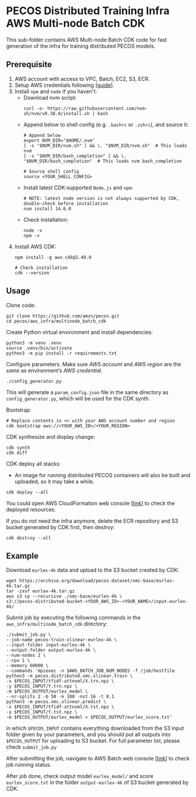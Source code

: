 # PECOS Distributed Training Infra AWS Multi-node Batch CDK

This sub-folder contains AWS Multi-node Batch CDK code for fast generation of the infra for training distributed PECOS models.

## Prerequisite

1. AWS account with access to VPC, Batch, EC2, S3, ECR.
2. Setup AWS credentials following [[guide](https://docs.aws.amazon.com/sdk-for-java/v1/developer-guide/setup-credentials.html)].
3. Install `npm` and `node` if you haven't:
    * Download nvm script:
        ```
        curl -o- https://raw.githubusercontent.com/nvm-sh/nvm/v0.38.0/install.sh | bash
        ```
    * Append below to shell config (e.g. `.bashrc` or `.zshrc`), and source it:
        ```
        # Append below
        export NVM_DIR="$HOME/.nvm"
        [ -s "$NVM_DIR/nvm.sh" ] && \. "$NVM_DIR/nvm.sh"  # This loads nvm
        [ -s "$NVM_DIR/bash_completion" ] && \. "$NVM_DIR/bash_completion"  # This loads nvm bash_completion

        # Source shell config
        source <YOUR_SHELL_CONFIG>
        ```
    * Install latest CDK-supported `Node.js` and `npm`:
        ```
        # NOTE: latest node version is not always supported by CDK, double-check before installation
        nvm install 14.6.0
        ```
    * Check installation:
        ```
        node -v
        npm -v
        ```
4. Install AWS CDK:
    ```
    npm install -g aws-cdk@2.40.0

    # Check installation
    cdk --version
    ```

## Usage
Clone code:
```
git clone https://github.com/amzn/pecos.git
cd pecos/aws_infra/multinode_batch_cdk
```

Create Python virtual environment and install dependencies:
```
python3 -m venv .venv
source .venv/bin/activate
python3 -m pip install -r requirements.txt
```

Configure parameters. Make sure *AWS account* and *AWS region* are the *same* as environment’s *AWS credential*.

```
./config_generator.py
```
This will generate a `param_config.json` file in the same directory as `config_generator.py`, which will be used for the CDK synth.

Bootstrap:
```
# Replace contents in <> with your AWS account number and region
cdk bootstrap aws://<YOUR_AWS_ID>/<YOUR_REGION>
```

CDK synthesize and display change:
```
cdk synth
cdk diff
```

CDK deploy all stacks:
* An image for running distributed PECOS containers will also be built and uploaded, so it may take a while.
```
cdk deploy --all
```
You could open AWS CloudFormation web console [[link](https://console.aws.amazon.com/cloudformation/)] to check the deployed resources.

If you do not need the infra anymore, delete the ECR repository and S3 bucket generated by CDK first, then destroy:
```
cdk destroy --all
```

## Example

Download `eurlex-4k` data and upload to the S3 bucket created by CDK:
```
wget https://archive.org/download/pecos-dataset/xmc-base/eurlex-4k.tar.gz
tar -zxvf eurlex-4k.tar.gz
aws s3 cp --recursive ./xmc-base/eurlex-4k \
s3://pecos-distributed-bucket-<YOUR_AWS_ID>-<YOUR_NAME>/input-eurlex-4k/
```

Submit job by executing the following commands in the `aws_infra/multinode_batch_cdk` directory:
```
./submit_job.py \
--job-name pecos-train-xlinear-eurlex-4k \
--input-folder input-eurlex-4k \
--output-folder output-eurlex-4k \
--num-nodes 2 \
--cpu 1 \
--memory 60000 \
--commands 'mpiexec -n $AWS_BATCH_JOB_NUM_NODES -f /job/hostfile python3 -m pecos.distributed.xmc.xlinear.train \
-x $PECOS_INPUT/tfidf-attnxml/X.trn.npz \
-y $PECOS_INPUT/Y.trn.npz \
-m $PECOS_OUTPUT/eurlex_model \
--nr-splits 2 -b 50 -k 100 -nst 16 -t 0.1
python3 -m pecos.xmc.xlinear.predict \
-x $PECOS_INPUT/tfidf-attnxml/X.tst.npz \
-y $PECOS_INPUT/Y.tst.npz \
-m $PECOS_OUTPUT/eurlex_model > $PECOS_OUTPUT/eurlex_score.txt'
```
in which `$PECOS_INPUT` contains everything downloaded from the S3 input folder given by your parameters, and you should put all outputs into `$PECOS_OUTPUT` for uploading to S3 bucket.
For full parameter list, please check `submit_job.py`

After submitting the job, navigate to AWS Batch web console [[link](https://console.aws.amazon.com/batch/)] to check job running status.

After job done, check output model `eurlex_model/` and score `eurlex_score.txt` in the folder `output-eurlex-4k` of S3 bucket generated by CDK.
